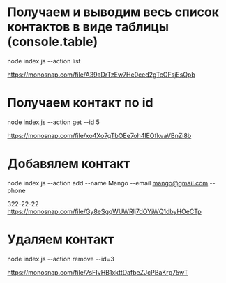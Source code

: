 # Получаем и выводим весь список контактов в виде таблицы (console.table)

node index.js --action list

https://monosnap.com/file/A39aDrTzEw7He0ced2gTcOFsjEsQpb

# Получаем контакт по id

node index.js --action get --id 5

https://monosnap.com/file/xo4Xo7gTbOEe7oh4lEOfkvaVBnZi8b

# Добавялем контакт

node index.js --action add --name Mango --email mango@gmail.com --phone

322-22-22 https://monosnap.com/file/Gy8eSgqWUWRlj7dOYjWQ1dbyHOeCTp

# Удаляем контакт

node index.js --action remove --id=3

https://monosnap.com/file/7sFIvHB1xkttDafbeZJcPBaKrp75wT
